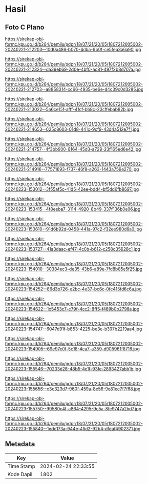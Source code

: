 # Hasil

## Foto C Plano

https://sirekap-obj-formc.kpu.go.id/b264/pemilu/pdpr/18/07/21/20/05/1807212005002-20240221-212203--10d0a486-b070-4dba-9b0f-ce5fea3a6a90.jpg

https://sirekap-obj-formc.kpu.go.id/b264/pemilu/pdpr/18/07/21/20/05/1807212005002-20240221-212324--da39eb69-2d0e-4bf0-ac81-497f2b8d707a.jpg

https://sirekap-obj-formc.kpu.go.id/b264/pemilu/pdpr/18/07/21/20/05/1807212005002-20240221-212703--a8858314-cc66-4935-be6e-d4c39c0d3285.jpg

https://sirekap-obj-formc.kpu.go.id/b264/pemilu/pdpr/18/07/21/20/05/1807212005002-20240221-213022--5a6ce15f-afff-4fcf-bb8c-23cffebab82b.jpg

https://sirekap-obj-formc.kpu.go.id/b264/pemilu/pdpr/18/07/21/20/05/1807212005002-20240221-214653--025c8603-01d8-441c-9cf9-43d4a512e7f1.jpg

https://sirekap-obj-formc.kpu.go.id/b264/pemilu/pdpr/18/07/21/20/05/1807212005002-20240221-214757--4f3bb900-6164-45d3-a729-23f165ed6e42.jpg

https://sirekap-obj-formc.kpu.go.id/b264/pemilu/pdpr/18/07/21/20/05/1807212005002-20240221-214916--77571693-f737-46f8-a263-1443a759e270.jpg

https://sirekap-obj-formc.kpu.go.id/b264/pemilu/pdpr/18/07/21/20/05/1807212005002-20240223-153012--3f55af5c-41d5-42ee-bdd4-bf5dd6fb8697.jpg

https://sirekap-obj-formc.kpu.go.id/b264/pemilu/pdpr/18/07/21/20/05/1807212005002-20240223-153415--4f8eeba7-3114-4920-8b49-337f136b0e06.jpg

https://sirekap-obj-formc.kpu.go.id/b264/pemilu/pdpr/18/07/21/20/05/1807212005002-20240223-153610--91d6b92d-0458-441a-97c2-f32ee980d6a0.jpg

https://sirekap-obj-formc.kpu.go.id/b264/pemilu/pdpr/18/07/21/20/05/1807212005002-20240223-153727--41a3daac-ef47-4c0b-b612-c258c35928c1.jpg

https://sirekap-obj-formc.kpu.go.id/b264/pemilu/pdpr/18/07/21/20/05/1807212005002-20240223-154010--30384ec3-de35-43b6-a89e-7fd8b85e5f25.jpg

https://sirekap-obj-formc.kpu.go.id/b264/pemilu/pdpr/18/07/21/20/05/1807212005002-20240223-154252--86d3b726-e2bc-4e37-bc6c-0fc415fd6c6a.jpg

https://sirekap-obj-formc.kpu.go.id/b264/pemilu/pdpr/18/07/21/20/05/1807212005002-20240223-154622--1c5453c7-c79f-4cc2-8ff5-f489b0b2798a.jpg

https://sirekap-obj-formc.kpu.go.id/b264/pemilu/pdpr/18/07/21/20/05/1807212005002-20240223-154747--6047d91f-b853-4225-be3e-b307b2219aa4.jpg

https://sirekap-obj-formc.kpu.go.id/b264/pemilu/pdpr/18/07/21/20/05/1807212005002-20240223-154905--69e97e0f-5c18-4ca7-a359-d905961f8716.jpg

https://sirekap-obj-formc.kpu.go.id/b264/pemilu/pdpr/18/07/21/20/05/1807212005002-20240223-155546--70233d28-48b5-4c1f-93fe-2893427abb1b.jpg

https://sirekap-obj-formc.kpu.go.id/b264/pemilu/pdpr/18/07/21/20/05/1807212005002-20240223-155656--c3c323d7-960f-459a-8e56-9e81ec7f7f68.jpg

https://sirekap-obj-formc.kpu.go.id/b264/pemilu/pdpr/18/07/21/20/05/1807212005002-20240223-155750--99580c4f-a864-4295-9c5a-8fe9747a2bd7.jpg

https://sirekap-obj-formc.kpu.go.id/b264/pemilu/pdpr/18/07/21/20/05/1807212005002-20240223-155840--1edc173a-944e-45d2-92b4-dfeaf4902371.jpg


## Metadata

| Key        | Value               |
| ---------- | ------------------- |
| Time Stamp | 2024-02-24 22:33:55 |
| Kode Dapil | 1802                |



